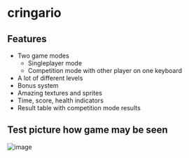 # cringario
## Features
- Two game modes
  - Singleplayer mode
  - Competition mode with other player on one keyboard
- А lot of different levels
- Bonus system
- Amazing textures and sprites
- Time, score, health indicators
- Result table with competition mode results
 
## Test picture how game may be seen
 ![image](https://user-images.githubusercontent.com/114457052/205551815-3015febb-5181-4355-9944-bc60fafce00a.png)
